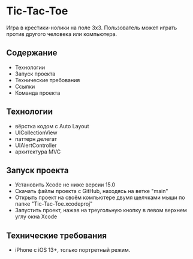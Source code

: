 # Tic-Tac-Toe 
Игра в крестики-нолики на поле 3х3. Пользователь может играть против другого человека или компьютера.  

## Содержание 
- Технологии
- Запуск проекта
- Технические требования
- Ссылки
- Команда проекта
  
## Технологии
- вёрстка кодом с Auto Layout
- UICollectionView
- паттерн делегат
- UIAlertController
- архитектура MVC

## Запуск проекта
- Установить Xcode не ниже версии 15.0
- Скачать файлы проекта с GitHub, находясь на ветке "main"
- Открыть проект на своём компьютере двумя щелчками мыши по папке "Tic-Tac-Toe.xcodeproj"
- Запустить проект, нажав на треугольную кнопку в левом верхнем углу окна Xcode

## Технические требования
- iPhone с iOS 13+, только портретный режим.
